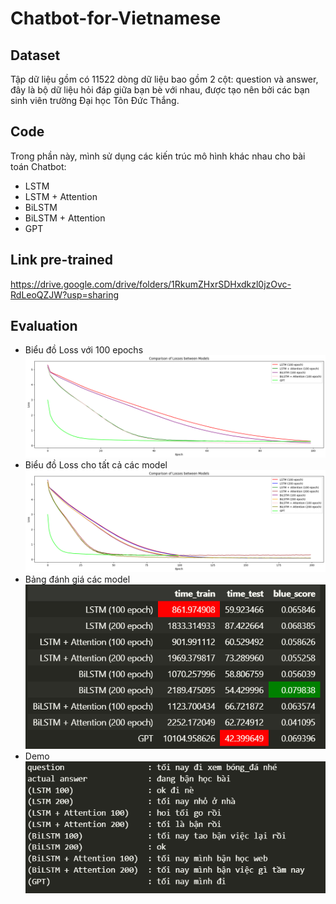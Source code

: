 # Chatbot-for-Vietnamese
## Dataset
Tập dữ liệu gồm có 11522 dòng dữ liệu bao gồm 2 cột: question và answer, đây là bộ dữ liệu hỏi đáp giữa bạn bè với nhau, được tạo nên bởi các bạn sinh viên trường Đại học Tôn Đức Thắng.
## Code
Trong phần này, mình sử dụng các kiến trúc mô hình khác nhau cho bài toán Chatbot:  
- LSTM
- LSTM + Attention
- BiLSTM
- BiLSTM + Attention
- GPT
## Link pre-trained
https://drive.google.com/drive/folders/1RkumZHxrSDHxdkzl0jzOvc-RdLeoQZJW?usp=sharing
## Evaluation
- Biểu đồ Loss với 100 epochs  <br><img src='img/loss 100.png'>
- Biểu đồ Loss cho tất cả các model  <br><img src='img/loss all.png'>
- Bảng đánh giá các model  <br><img src='img/time_train, time_test, blue_score.PNG'>
- Demo  <br><img src='img/demo.PNG'>
